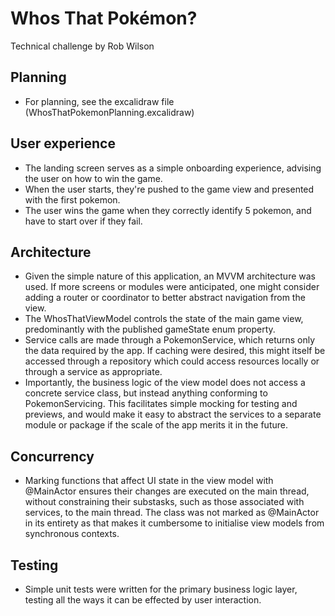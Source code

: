 # Whos That Pokémon?
Technical challenge by Rob Wilson

## Planning
- For planning, see the excalidraw file (WhosThatPokemonPlanning.excalidraw)

## User experience
- The landing screen serves as a simple onboarding experience, advising the user on how to win the game.
- When the user starts, they're pushed to the game view and presented with the first pokemon.
- The user wins the game when they correctly identify 5 pokemon, and have to start over if they fail.

## Architecture
- Given the simple nature of this application, an MVVM architecture was used. If more screens or modules were anticipated, one might consider adding a router or coordinator to better abstract navigation from the view.
- The WhosThatViewModel controls the state of the main game view, predominantly with the published gameState enum property. 
- Service calls are made through a PokemonService, which returns only the data required by the app. If caching were desired, this might itself be accessed through a repository which could access resources locally or through a service as appropriate.
- Importantly, the business logic of the view model does not access a concrete service class, but instead anything conforming to PokemonServicing. This facilitates simple mocking for testing and previews, and would make it easy to abstract the services to a separate module or package if the scale of the app merits it in the future.

## Concurrency
- Marking functions that affect UI state in the view model with @MainActor ensures their changes are executed on the main thread, without constraining their substasks, such as those associated with services, to the main thread. The class was not marked as @MainActor in its entirety as that makes it cumbersome to initialise view models from synchronous contexts.

## Testing
- Simple unit tests were written for the primary business logic layer, testing all the ways it can be effected by user interaction. 
